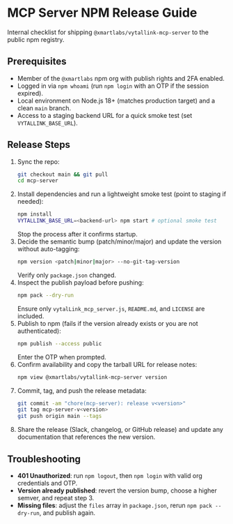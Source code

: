 # MCP Server NPM Release Guide

Internal checklist for shipping `@xmartlabs/vytallink-mcp-server` to the public npm registry.

## Prerequisites
- Member of the `@xmartlabs` npm org with publish rights and 2FA enabled.
- Logged in via `npm whoami` (run `npm login` with an OTP if the session expired).
- Local environment on Node.js 18+ (matches production target) and a clean `main` branch.
- Access to a staging backend URL for a quick smoke test (set `VYTALLINK_BASE_URL`).

## Release Steps
1. Sync the repo:
   ```bash
   git checkout main && git pull
   cd mcp-server
   ```
2. Install dependencies and run a lightweight smoke test (point to staging if needed):
   ```bash
   npm install
   VYTALLINK_BASE_URL=<backend-url> npm start # optional smoke test
   ```
   Stop the process after it confirms startup.
3. Decide the semantic bump (patch/minor/major) and update the version without auto-tagging:
   ```bash
   npm version <patch|minor|major> --no-git-tag-version
   ```
   Verify only `package.json` changed.
4. Inspect the publish payload before pushing:
   ```bash
   npm pack --dry-run
   ```
   Ensure only `vytalLink_mcp_server.js`, `README.md`, and `LICENSE` are included.
5. Publish to npm (fails if the version already exists or you are not authenticated):
   ```bash
   npm publish --access public
   ```
   Enter the OTP when prompted.
6. Confirm availability and copy the tarball URL for release notes:
   ```bash
   npm view @xmartlabs/vytallink-mcp-server version
   ```
7. Commit, tag, and push the release metadata:
   ```bash
   git commit -am "chore(mcp-server): release v<version>"
   git tag mcp-server-v<version>
   git push origin main --tags
   ```
8. Share the release (Slack, changelog, or GitHub release) and update any documentation that references the new version.

## Troubleshooting
- **401 Unauthorized**: run `npm logout`, then `npm login` with valid org credentials and OTP.
- **Version already published**: revert the version bump, choose a higher semver, and repeat step 3.
- **Missing files**: adjust the `files` array in `package.json`, rerun `npm pack --dry-run`, and publish again.
